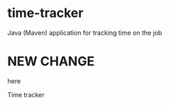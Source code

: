 # time-tracker
Java (Maven) application for tracking time on the job
# NEW CHANGE
here

Time tracker
